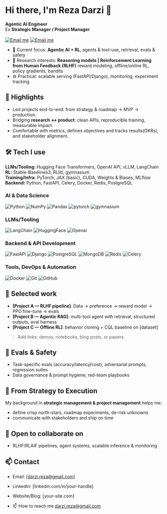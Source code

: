 # Hi there, I'm Reza Darzi 👋

**Agentic AI Engineer**  
Ex **Strategic Manager / Project Manager**<br><br>
[![Email me](https://img.shields.io/badge/Email-9a00a8?style=for-the-badge&logo=gmail&logoColor=white)](mailto:darzi.reza@gmail.com)
[![Email me](https://img.shields.io/badge/Email-1f6feb?style=for-the-badge&logo=gmail&logoColor=white)](mailto:darzi.reza@gmail.com)
- 🔭 Current focus: **Agentic AI +‌ RL**, agents & tool-use, retrieval, evals & safety
- 🧠 Research interests: **Reasoning models | Reinforcement Learning from Human Feedback (RLHF)** reward modeling, offline/online RL, policy gradients, bandits
- ⚙️ Practical: scalable serving (FastAPI/Django), monitoring, experiment tracking

## 🔹 Highlights
- Led projects end-to-end: from strategy & roadmap → MVP → production.
- Bridging **research ↔ product**: clean APIs, reproducible training, measurable impact.
- Comfortable with metrics, defines objectives and tracks results(OKRs), and stakeholder alignment.

## 🛠️ Tech I use
**LLMs/Tooling:** Hugging Face Transformers, OpenAI API, vLLM, LangChain  
**RL:** Stable-Baselines3, RLlib, gymnasium  
**Training/Infra:** PyTorch, JAX (basic), CUDA, Weights & Biases, MLflow  
**Backend:** Python, FastAPI, Celery, Docker, Redis, PostgreSQL  
### AI & Data Science
![Python](https://img.shields.io/badge/Python-3776AB?style=for-the-badge&logo=python&logoColor=white)
![NumPy](https://img.shields.io/badge/NumPy-013243?style=for-the-badge&logo=numpy&logoColor=white)
![Pandas](https://img.shields.io/badge/Pandas-150458?style=for-the-badge&logo=pandas&logoColor=white)
![pytorch](https://img.shields.io/badge/pytorch-fa7752?style=for-the-badge&logo=pytorch&logoColor=white)
![gymnasium](https://img.shields.io/badge/gymnasium-ba00ba?style=for-the-badge&logo=openai&logoColor=white)

### LLMs/Tooling
![LangChain](https://img.shields.io/badge/LangChain-00B386?style=for-the-badge&logo=langchain&logoColor=white)
![HuggingFace](https://img.shields.io/badge/HuggingFace-f5ef42?style=for-the-badge&logo=HuggingFace&logoColor=black)
![Openai](https://img.shields.io/badge/Openai-ffffff?style=for-the-badge&logo=openai&logoColor=black)
### Backend & API Development
![FastAPI](https://img.shields.io/badge/FastAPI-009688?style=for-the-badge&logo=fastapi&logoColor=white)
![Django](https://img.shields.io/badge/django-009688?style=for-the-badge&logo=django&logoColor=white)
![PostgreSQL](https://img.shields.io/badge/PostgreSQL-336791?style=for-the-badge&logo=postgresql&logoColor=white)
![MongoDB](https://img.shields.io/badge/MongoDB-00ba4e?style=for-the-badge&logo=mongodb&logoColor=white)
![Redis](https://img.shields.io/badge/Redis-ba0010?style=for-the-badge&logo=Redis&logoColor=white)
![Celery](https://img.shields.io/badge/Celery-32ba00?style=for-the-badge&logo=Celery&logoColor=white)

### Tools, DevOps & Automation
![Docker](https://img.shields.io/badge/Docker-2496ED?style=for-the-badge&logo=docker&logoColor=white)
![Git](https://img.shields.io/badge/Git-F05032?style=for-the-badge&logo=git&logoColor=white)
![GitHub](https://img.shields.io/badge/GitHub-181717?style=for-the-badge&logo=github&logoColor=white)



## 📌 Selected work
- **[Project A — RLHF pipeline]**: Data → preference → reward model → PPO fine-tune → evals  
- **[Project B — Agentic RAG]**: multi-tool agent with retrieval, structured outputs, eval harness  
- **[Project C — Offline RL]**: behavior cloning + CQL baseline on [dataset]

> Add links: demos, notebooks, blog posts, or papers.

## 🧪 Evals & Safety
- Task-specific evals (accuracy/latency/cost), adversarial prompts, regression suites  
- Data governance & prompt hygiene; red-team playbooks

## 🧭 From Strategy to Execution
My background in **strategic management & project management** helps me:  
- define crisp north-stars, roadmap experiments, de-risk unknowns  
- communicate with stakeholders and ship on time

## 🤝 Open to collaborate on
- RLHF/RLAIF pipelines, agent systems, scalable inference & monitoring

## 📫 Contact
- Email: [darzi.reza@gmail.com]  
- LinkedIn: [linkedin.com/in/your-handle]  
- Website/Blog: [your-site.com]


- 📫 How to reach me darzi.reza@gmail.com

<!---
rzadrzi/rzadrzi is a ✨ special ✨ repository because its `README.md` (this file) appears on your GitHub profile.
You can click the Preview link to take a look at your changes.
--->
